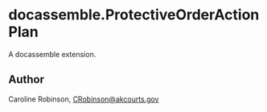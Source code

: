 # docassemble.ProtectiveOrderActionPlan

A docassemble extension.

## Author

Caroline Robinson, CRobinson@akcourts.gov

